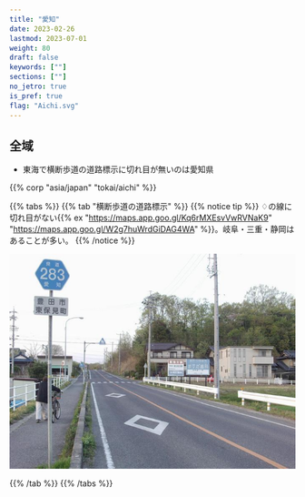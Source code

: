 ```yaml
---
title: "愛知"
date: 2023-02-26
lastmod: 2023-07-01
weight: 80
draft: false
keywords: [""]
sections: [""]
no_jetro: true
is_pref: true
flag: "Aichi.svg"
---
```


<div class="main-desciption country-description">
    <h2 class="section-title">全域</h2>
    <ul class="rule-list">
        <li>東海で横断歩道の道路標示に切れ目が無いのは愛知県</li>
    </ul>
    {{% corp "asia/japan" "tokai/aichi" %}}
</div>

{{% tabs %}}
{{% tab "横断歩道の道路標示" %}}
{{% notice tip %}}
♢の線に切れ目がない{{% ex "https://maps.app.goo.gl/Kq6rMXEsvVwRVNaK9" "https://maps.app.goo.gl/W2g7huWrdGiDAG4WA" %}}。岐阜・三重・静岡はあることが多い。
{{% /notice %}}

<div class="googlemap-if">
<img src="aichi_pref_r_281.jpg">
</div>

{{% /tab %}}
{{% /tabs %}}
